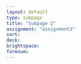 ```yaml
---
layout: default
type: subpage
title: "Subpage 2"
assignment: "assignment3"
sort:
deck:
brightspace:
formsum:
---
```

